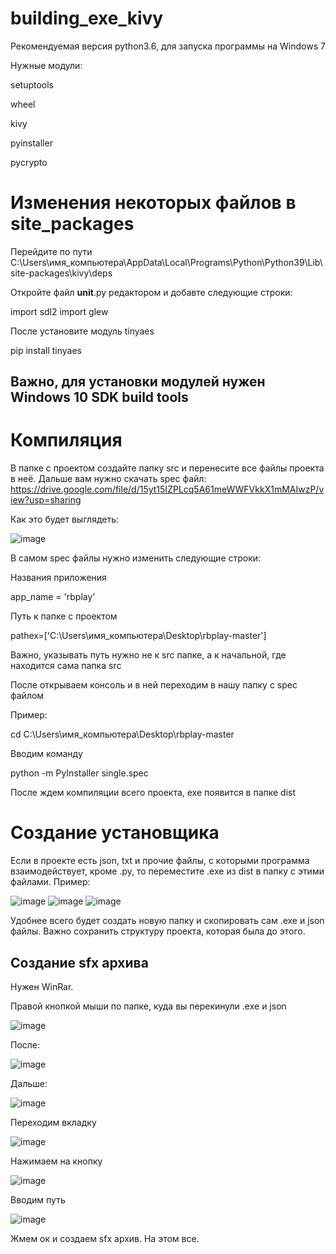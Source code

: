 # building_exe_kivy
Рекомендуемая версия python3.6, для запуска программы на Windows 7

Нужные модули:

setuptools

wheel

kivy

pyinstaller

pycrypto
# Изменения некоторых файлов в site_packages
Перейдите по пути C:\Users\имя_компьютера\AppData\Local\Programs\Python\Python39\Lib\site-packages\kivy\deps

Откройте файл __unit__.py редактором и добавте следующие строки:

import sdl2
import glew

После установите модуль tinyaes

pip install tinyaes
## Важно, для установки модулей нужен Windows 10 SDK build tools

# Компиляция
В папке с проектом создайте папку src и перенесите все файлы проекта в неё.
Дальше вам нужно скачать spec файл: https://drive.google.com/file/d/15yt15IZPLcq5A61meWWFVkkX1mMAIwzP/view?usp=sharing

Как это будет выглядеть:

![image](https://user-images.githubusercontent.com/63918733/132127147-18f262f0-bce3-4865-a8c2-c2c708037b93.png)


В самом spec файлы нужно изменить следующие строки:

Названия приложения

app_name = 'rbplay'
         
Путь к папке с проектом

pathex=['C:\\Users\\имя_компьютера\\Desktop\\rbplay-master']

Важно, указывать путь нужно не к src папке, а к начальной, где находится сама папка src

После открываем консоль и в ней переходим в нашу папку с spec файлом

Пример:

cd C:\\Users\\имя_компьютера\\Desktop\\rbplay-master

Вводим команду

python -m PyInstaller single.spec

После ждем компиляции всего проекта, exe появится в папке dist

# Создание установщика

Если в проекте есть json, txt и прочие файлы, с которыми программа взаимодействует, кроме .py, то переместите .exe из dist в папку с этими файлами. Пример:

![image](https://user-images.githubusercontent.com/63918733/132245915-222c538a-2034-4148-b697-3fab7d189e03.png)
![image](https://user-images.githubusercontent.com/63918733/132245925-74815364-83fa-41fd-a503-b51b25778c65.png)
![image](https://user-images.githubusercontent.com/63918733/132245935-cb0a96c3-a80d-4f88-b473-556c98e659d8.png)

Удобнее всего будет создать новую папку и скопировать сам .exe и json файлы.
Важно сохранить структуру проекта, которая была до этого.

## Создание sfx архива
Нужен WinRar.

Правой кнопкой мыши по папке, куда вы перекинули .exe и json

![image](https://user-images.githubusercontent.com/63918733/132247769-bd4431b6-4f8e-46ea-90cf-1091a26c825a.png)

После:

![image](https://user-images.githubusercontent.com/63918733/132247810-090693ed-25fe-4d3d-872e-fafe83131ed0.png)

Дальше:

![image](https://user-images.githubusercontent.com/63918733/132247906-aff74286-a8ff-4be4-a062-188f9c79ee90.png)

Переходим вкладку

![image](https://user-images.githubusercontent.com/63918733/132247870-97318eb6-7c25-48a1-86be-0230db9eac83.png)

Нажимаем на кнопку

![image](https://user-images.githubusercontent.com/63918733/132247920-953c2ef4-7eed-4b42-a7cf-d1a55461ff78.png)

Вводим путь

![image](https://user-images.githubusercontent.com/63918733/132247967-97053511-dff1-4393-aae1-ff1912425978.png)

Жмем ок и создаем sfx архив. На этом все.
